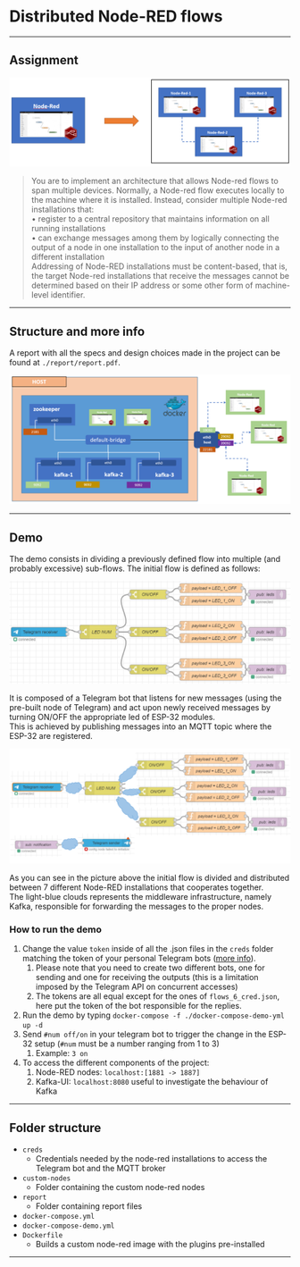 # Distributed Node-RED flows

---
## Assignment
![alt text](./report/images/before_after.PNG)
> You are to implement an architecture that allows Node-red flows to span multiple devices.
Normally, a Node-red flow executes locally to the machine where it is installed.
Instead, consider multiple Node-red installations that:\
• register to a central repository that maintains information on all running installations\
• can exchange messages among them by logically connecting the output of a node in
one installation to the input of another node in a different installation\
Addressing of Node-RED installations must be content-based, that is, the target Node-red
installations that receive the messages cannot be determined based on their IP address or
some other form of machine-level identifier.
---
## Structure and more info
A report with all the specs and design choices made in the project
can be found at `./report/report.pdf`.

![alt text](./report/images/docker.PNG)


---
## Demo
The demo consists in dividing a previously defined flow into multiple
(and probably excessive) sub-flows. 
The initial flow is defined as follows:

![alt text](./report/images/demo_before.PNG)

It is composed of a Telegram bot that listens for new messages
(using the pre-built node of Telegram) and act upon newly received
messages by turning ON/OFF the appropriate led of ESP-32 modules.\
This is achieved by publishing messages into an MQTT topic where
the ESP-32 are registered. 

![alt text](./report/images/flow_divided.PNG)

As you can see in the picture above the initial flow is divided and distributed between
7 different Node-RED installations that cooperates together. \
The light-blue clouds represents the middleware infrastructure, namely Kafka,
responsible for forwarding the messages to the proper nodes.

### How to run the demo
1. Change the value `token` inside of all the  .json files in the `creds`
folder matching the token of your personal Telegram bots ([more info](https://core.telegram.org/bots)).
   1. Please note that you need to create two different bots, one for sending and one for receiving
   the outputs (this is a limitation imposed by the Telegram API on
   concurrent accesses)
   2. The tokens are all equal except for the ones of `flows_6_cred.json`, here put the token
   of the bot responsible for the replies. 
2. Run the demo by typing `docker-compose -f ./docker-compose-demo-yml up -d`
3. Send `#num off/on` in your telegram bot to trigger the change in the ESP-32 setup (`#num` must be a number ranging from 1 to 3)
   1. Example: `3 on`
4. To access the different components of the project:
   1. Node-RED nodes: `localhost:[1881 -> 1887]`
   2. Kafka-UI: `localhost:8080` useful to investigate the behaviour of Kafka

---
## Folder structure
- `creds` 
  - Credentials needed by the node-red installations to access the Telegram bot
  and the MQTT broker
- `custom-nodes` 
  - Folder containing the custom node-red nodes
- `report` 
  - Folder containing report files
- `docker-compose.yml` 
- `docker-compose-demo.yml`
- `Dockerfile` 
  - Builds a custom node-red image with the plugins pre-installed
---
